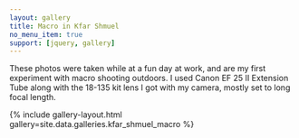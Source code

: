 ```yaml
---
layout: gallery
title: Macro in Kfar Shmuel
no_menu_item: true 
support: [jquery, gallery]
---
```


These photos were taken while at a fun day at work, and are my first experiment with macro shooting outdoors. I used Canon EF 25 II Extension Tube along with the 18-135 kit lens I got with my camera, mostly set to long focal length.

{% include gallery-layout.html gallery=site.data.galleries.kfar_shmuel_macro %}

